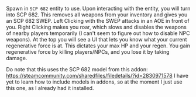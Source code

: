 Spawn in `SCP 682` entity to use.
Upon interacting with the entity, you will turn into SCP 682. This removes all weapons from your inventory and gives you an SCP 682 SWEP.
Left Clicking with the SWEP attacks in an AOE in front of you. Right Clicking makes you roar, which slows and disables the weapons of nearby players temporarily (I can't seem to figure out how to disable NPC weapons).
At the top you will see a UI that lets you know what your current regenerative force is at.
This dictates your max HP and your regen. You gain regenerative force by killing players/NPCs, and you lose it by taking damage.

Do note that this uses the SCP 682 model from this addon: https://steamcommunity.com/sharedfiles/filedetails/?id=2830971578
I have yet to learn how to include models in addons, so at the moment I just use this one, as I already had it installed.
